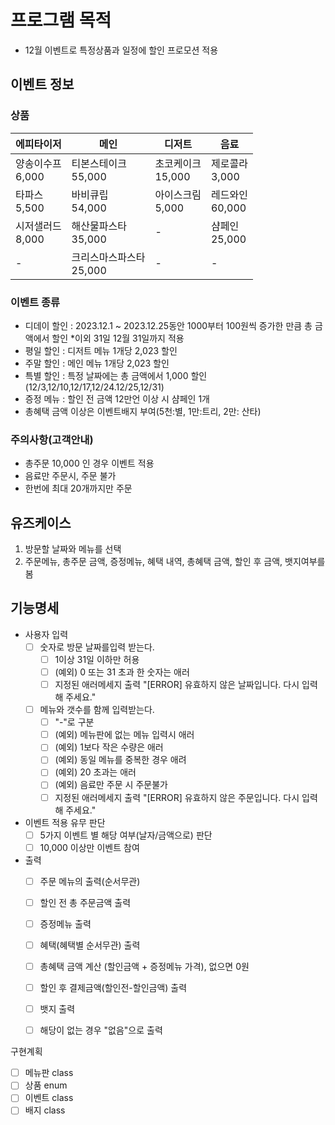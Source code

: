 # 프로그램 목적
- 12월 이벤트로 특정상품과 일정에 할인 프로모션 적용

## 이벤트 정보
### 상품
| 에피타이저           | 메인                  | 디저트              | 음료              |
|-----------------|---------------------|------------------|-----------------|
| 양송이수프<br/>6,000 | 티본스테이크<br/>55,000   | 초코케이크<br/>15,000 | 제로콜라<br/>3,000  |
| 타파스<br/>5,500   | 바비큐립<br/>54,000     | 아이스크림<br/>5,000  | 레드와인<br/>60,000 |
| 시저샐러드<br/>8,000 | 해산물파스타<br/>35,000   | -                | 샴페인<br/>25,000  |
| -               | 크리스마스파스타<br/>25,000 | -                | -               |

### 이벤트 종류
- 디데이 할인 : 2023.12.1 ~ 2023.12.25동안 1000부터 100원씩 증가한 만큼 총 금액에서 할인
*이외 31일 12월 31일까지 적용
- 평일 할인 : 디저트 메뉴 1개당 2,023 할인
- 주말 할인 : 메인 메뉴 1개당 2,023 할인
- 특별 할인 : 특정 날짜에는 총 금액에서 1,000 할인 (12/3,12/10,12/17,12/24.12/25,12/31)
- 증정 메뉴 : 할인 전 금액 12만언 이상 시 샴페인 1개
- 총혜택 금액 이상은 이벤트배지 부여(5천:별, 1만:트리, 2만: 산타)

### 주의사항(고객안내)
- 총주문 10,000 인 경우 이벤트 적용
- 음료만 주문시, 주문 불가
- 한번에 최대 20개까지만 주문

## 유즈케이스
1. 방문할 날짜와 메뉴를 선택
2. 주문메뉴, 총주문 금액, 증정메뉴, 혜택 내역, 총혜택 금액, 할인 후 금액, 뱃지여부를 봄

## 기능명세
- 사용자 입력
  - [ ] 숫자로 방문 날짜를입력 받는다.
    - [ ] 1이상 31일 이하만 허용
    - [ ] (예외) 0 또는 31 초과 한 숫자는 애러
    - [ ] 지정된 애러메세지 출력 "[ERROR] 유효하지 않은 날짜입니다. 다시 입력해 주세요."
  - [ ] 메뉴와 갯수를 함께 입력받는다. 
    - [ ] "-"로 구분
    - [ ] (예외) 메뉴판에 없는 메뉴 입력시 애러
    - [ ] (예외) 1보다 작은 수량은 애러
    - [ ] (예외) 동일 메뉴를 중복한 경우 애려
    - [ ] (예외) 20 초과는 애러
    - [ ] (예외) 음료만 주문 시 주문불가
    - [ ] 지정된 애러메세지 출력 "[ERROR] 유효하지 않은 주문입니다. 다시 입력해 주세요."
- 이벤트 적용 유무 판단
  - [ ] 5가지 이벤트 별 해당 여부(날자/금액으로) 판단
  - [ ] 10,000 이상만 이벤트 참여
- 출력
  - [ ] 주문 메뉴의 출력(순서무관)
  - [ ] 할인 전 총 주문금액 출력
  - [ ] 증정메뉴 출력
  - [ ] 혜택(혜택별 순서무관) 출력
  - [ ] 총혜택 금액 계산 (할인금액 + 증정메뉴 가격), 없으면 0원
  - [ ] 할인 후 결제금액(할인전-할인금액) 출력
  - [ ] 뱃지 출력
  - [ ] 해당이 없는 경우 "없음"으로 출력

  
  
  
  

구현계획
- [ ] 메뉴판 class
- [ ] 상품 enum
- [ ] 이벤트 class
- [ ] 배지 class